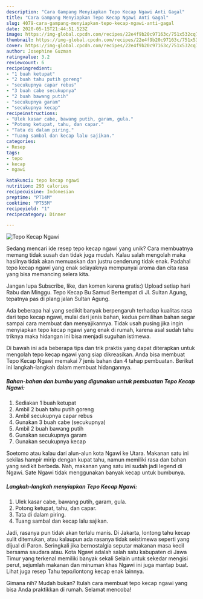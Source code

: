 ```yaml
---
description: "Cara Gampang Menyiapkan Tepo Kecap Ngawi Anti Gagal"
title: "Cara Gampang Menyiapkan Tepo Kecap Ngawi Anti Gagal"
slug: 4079-cara-gampang-menyiapkan-tepo-kecap-ngawi-anti-gagal
date: 2020-05-15T21:44:51.523Z
image: https://img-global.cpcdn.com/recipes/22e4f9b20c97163c/751x532cq70/tepo-kecap-ngawi-foto-resep-utama.jpg
thumbnail: https://img-global.cpcdn.com/recipes/22e4f9b20c97163c/751x532cq70/tepo-kecap-ngawi-foto-resep-utama.jpg
cover: https://img-global.cpcdn.com/recipes/22e4f9b20c97163c/751x532cq70/tepo-kecap-ngawi-foto-resep-utama.jpg
author: Josephine Guzman
ratingvalue: 3.2
reviewcount: 6
recipeingredient:
- "1 buah ketupat"
- "2 buah tahu putih goreng"
- "secukupnya capar rebus"
- "3 buah cabe secukupnya"
- "2 buah bawang putih"
- "secukupnya garam"
- "secukupnya kecap"
recipeinstructions:
- "Ulek kasar cabe, bawang putih, garam, gula."
- "Potong ketupat, tahu, dan capar."
- "Tata di dalam piring."
- "Tuang sambal dan kecap lalu sajikan."
categories:
- Resep
tags:
- tepo
- kecap
- ngawi

katakunci: tepo kecap ngawi 
nutrition: 293 calories
recipecuisine: Indonesian
preptime: "PT14M"
cooktime: "PT55M"
recipeyield: "1"
recipecategory: Dinner

---
```



![Tepo Kecap Ngawi](https://img-global.cpcdn.com/recipes/22e4f9b20c97163c/751x532cq70/tepo-kecap-ngawi-foto-resep-utama.jpg)

Sedang mencari ide resep tepo kecap ngawi yang unik? Cara membuatnya memang tidak susah dan tidak juga mudah. Kalau salah mengolah maka hasilnya tidak akan memuaskan dan justru cenderung tidak enak. Padahal tepo kecap ngawi yang enak selayaknya mempunyai aroma dan cita rasa yang bisa memancing selera kita.

Jangan lupa Subscribe, like, dan komen karena gratis:) Upload setiap hari Rabu dan Minggu. Tepo Kecap Bu Samud Bertempat di Jl. Sultan Agung, tepatnya pas di plang jalan Sultan Agung.

Ada beberapa hal yang sedikit banyak berpengaruh terhadap kualitas rasa dari tepo kecap ngawi, mulai dari jenis bahan, kedua pemilihan bahan segar sampai cara membuat dan menyajikannya. Tidak usah pusing jika ingin menyiapkan tepo kecap ngawi yang enak di rumah, karena asal sudah tahu triknya maka hidangan ini bisa menjadi suguhan istimewa.


Di bawah ini ada beberapa tips dan trik praktis yang dapat diterapkan untuk mengolah tepo kecap ngawi yang siap dikreasikan. Anda bisa membuat Tepo Kecap Ngawi memakai 7 jenis bahan dan 4 tahap pembuatan. Berikut ini langkah-langkah dalam membuat hidangannya.

<!--inarticleads1-->

##### Bahan-bahan dan bumbu yang digunakan untuk pembuatan Tepo Kecap Ngawi:

1. Sediakan 1 buah ketupat
1. Ambil 2 buah tahu putih goreng
1. Ambil secukupnya capar rebus
1. Gunakan 3 buah cabe (secukupnya)
1. Ambil 2 buah bawang putih
1. Gunakan secukupnya garam
1. Gunakan secukupnya kecap


Soetomo atau kalau dari alun-alun kota Ngawi ke Utara. Makanan satu ini sekilas hampir mirip dengan kupat tahu, namun memiliki rasa dan bahan yang sedikit berbeda. Nah, makanan yang satu ini sudah jadi legend di Ngawi. Sate Ngawi tidak menggunakan banyak kecap untuk bumbunya. 

<!--inarticleads2-->

##### Langkah-langkah menyiapkan Tepo Kecap Ngawi:

1. Ulek kasar cabe, bawang putih, garam, gula.
1. Potong ketupat, tahu, dan capar.
1. Tata di dalam piring.
1. Tuang sambal dan kecap lalu sajikan.


Jadi, rasanya pun tidak akan terlalu manis. Di Jakarta, lontong tahu kecap sulit ditemukan, atau kalaupun ada rasanya tidak seistimewa seperti yang dijual di Paron. Seringkali jika bernostalgia seputar makanan masa kecil bersama saudara atau. Kota Ngawi adalah salah satu kabupaten di Jawa Timur yang terkenal memiliki banyak sekali Selain untuk sekedar mengisi perut, sejumlah makanan dan minuman khas Ngawi ini juga mantap buat. Lihat juga resep Tahu tepo/lontong kecap enak lainnya. 

Gimana nih? Mudah bukan? Itulah cara membuat tepo kecap ngawi yang bisa Anda praktikkan di rumah. Selamat mencoba!

